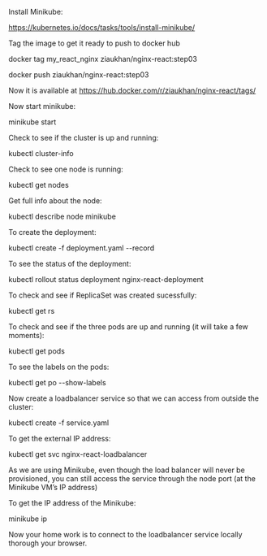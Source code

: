 Install Minikube:

https://kubernetes.io/docs/tasks/tools/install-minikube/

Tag the image to get it ready to push to docker hub

docker tag my_react_nginx ziaukhan/nginx-react:step03

docker push ziaukhan/nginx-react:step03

Now it is available at https://hub.docker.com/r/ziaukhan/nginx-react/tags/

Now start minikube:

minikube start

Check to see if the cluster is up and running:

kubectl cluster-info

Check to see one node is running:

kubectl get nodes

Get full info about the node:

kubectl describe node minikube

To create the deployment:

kubectl create -f deployment.yaml --record

To see the status of the deployment:

kubectl rollout status deployment nginx-react-deployment

To check and see if ReplicaSet was created sucessfully:

kubectl get rs

To check and see if the three pods are up and running (it will take a few moments):

kubectl get pods

To see the labels on the pods:

kubectl get po --show-labels

Now create a loadbalancer service so that we can access from outside the cluster:

kubectl create -f service.yaml

To get the external IP address:

kubectl get svc nginx-react-loadbalancer

As we are using Minikube, even though the load balancer will never be
provisioned, you can still access the service through the node port (at the
Minikube VM’s IP address)

To get the IP address of the Minikube:

minikube ip

Now your home work is to connect to the loadbalancer service locally thorough your browser.






